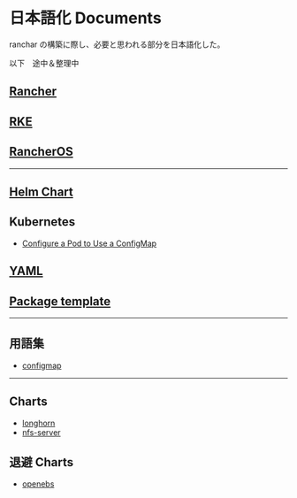 # 日本語化 Documents

ranchar の構築に際し、必要と思われる部分を日本語化した。

以下　途中＆整理中


## [Rancher](rancher/rancher/rancher.md)

## [RKE](rancher/rke/menu.md)

## [RancherOS](rancher/rancherOS/menu.md)

---

## [Helm Chart](catalog/making/helmchart/helmchart.md)

## Kubernetes
- [Configure a Pod to Use a ConfigMap](catalog/making/configmap/configmap.md)

## [YAML](catalog/making/yaml/yaml.md)

## [Package template](catalog/making/package/package.md)

---
## 用語集

- [configmap](catalog/making/configmap/configmap.md)

--- 
## Charts

- [longhorn](catalog/catalog/charts/longhorn/longhorn.md)
- [nfs-server](catalog/catalog/charts/nfs-server/githubcom/readme.md)

## 退避 Charts

- [openebs](catalog/catalog/evacuation/openebs/githubcom/readme.md)

